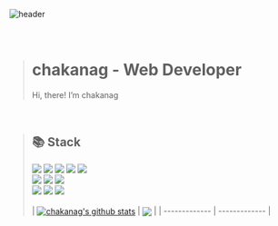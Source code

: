![header](https://capsule-render.vercel.app/api?type=wave&color=0:f7cac9,100:92a8d1&height=160&section=header&text=Hi,%20I'm%20chakanag!&fontAlign=50&fontAlignY=70&fontSize=90&fontColor=000000)
<br/><br/><br/>
> # chakanag - Web Developer
> Hi, there! I’m chakanag

<br/>

> ## 📚 Stack
> <img src="https://img.shields.io/badge/Java-007396?style=flat-square&logo=Java&logoColor=white"/></a> <img src="https://img.shields.io/badge/Spring-6DB33F?style=flat-square&logo=Spring&logoColor=white"/></a> <img src="https://img.shields.io/badge/SpringBoot-6DB33F?style=flat-square&logo=SpringBoot&logoColor=white"/></a> <img src="https://img.shields.io/badge/PHP-777BB4?style=flat-square&logo=PHP&logoColor=white"/></a> <img src="https://img.shields.io/badge/Laravel-FF2D20?style=flat-square&logo=Laravel&logoColor=white"/></a>
> <br>
> <img src="https://img.shields.io/badge/JavaScript-F7DF1E?style=flat-square&logo=JavaScript&logoColor=black"/></a> <img src="https://img.shields.io/badge/jQuery-0769AD?style=flat-square&logo=jQuery&logoColor=white"/></a>  <img src="https://img.shields.io/badge/Vue.js-4FC08D?style=flat-square&logo=Vue.js&logoColor=white"/></a> 
> <br>
> <img src="https://img.shields.io/badge/Oracle-F80000?style=flat-square&logo=Oracle&logoColor=white"/></a> <img src="https://img.shields.io/badge/MySQL-4479A1?style=flat-square&logo=MySQL&logoColor=white"/></a> <img src="https://img.shields.io/badge/MariaDB-003545?style=flat-square&logo=MariaDB&logoColor=white"/></a>
> <br><br>
| <a href="https://github.com/anuraghazra/github-readme-stats"><img align="center" src="https://github-readme-stats.vercel.app/api?username=chakanag&show_icons=true&include_all_commits=true&theme=buefy&hide_border=true" alt="chakanag's github stats" /></a> | <a href="https://github.com/chakanag/github-readme-stats"><img align="center" src="https://github-readme-stats.vercel.app/api/top-langs/?username=chakanag&layout=compact&theme=buefy&hide_border=true" /></a> |
| ------------- | ------------- |
